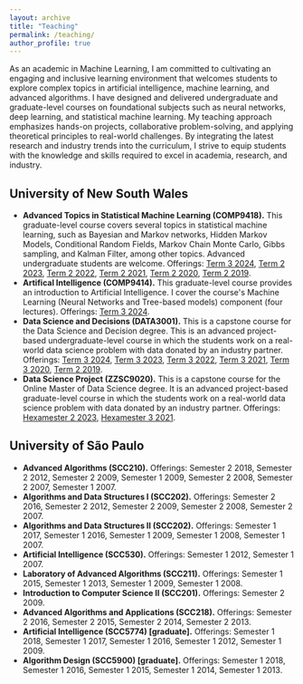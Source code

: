 ```yaml
---
layout: archive
title: "Teaching"
permalink: /teaching/
author_profile: true
---
```


As an academic in Machine Learning, I am committed to cultivating an engaging and inclusive learning environment that welcomes students to explore complex topics in artificial intelligence, machine learning, and advanced algorithms. I have designed and delivered undergraduate and graduate-level courses on foundational subjects such as neural networks, deep learning, and statistical machine learning. My teaching approach emphasizes hands-on projects, collaborative problem-solving, and applying theoretical principles to real-world challenges. By integrating the latest research and industry trends into the curriculum, I strive to equip students with the knowledge and skills required to excel in academia, research, and industry.

University of New South Wales
-----

* **Advanced Topics in Statistical Machine Learning (COMP9418).** This graduate-level course covers several topics in statistical machine learning, such as Bayesian and Markov networks, Hidden Markov Models, Conditional Random Fields, Markov Chain Monte Carlo, Gibbs sampling, and Kalman Filter, among other topics. Advanced undergraduate students are welcome. Offerings: [Term 3 2024](https://webcms3.cse.unsw.edu.au/COMP9418/24T2/), [Term 2 2023](https://webcms3.cse.unsw.edu.au/COMP9418/23T3/), [Term 2 2022](https://webcms3.cse.unsw.edu.au/COMP9418/22T3/), [Term 2 2021](https://webcms3.cse.unsw.edu.au/COMP9418/21T3/), [Term 2 2020](https://webcms3.cse.unsw.edu.au/COMP9418/20T3/), [Term 2 2019](https://webcms3.cse.unsw.edu.au/COMP9418/19T3/).
* **Artifical Intelligence (COMP9414).** This graduate-level course provides an introduction to Artificial Intelligence. I cover the course's Machine Learning (Neural Networks and Tree-based models) component (four lectures). Offerings: [Term 3 2024](https://cgi.cse.unsw.edu.au/~cs9414/).
* **Data Science and Decisions (DATA3001).** This is a capstone course for the Data Science and Decision degree. This is an advanced project-based undergraduate-level course in which the students work on a real-world data science problem with data donated by an industry partner. Offerings: [Term 3 2024](https://moodle.telt.unsw.edu.au/course/view.php?id=85632), [Term 3 2023](https://moodle.telt.unsw.edu.au/course/view.php?id=78647), [Term 3 2022](https://moodle.telt.unsw.edu.au/course/view.php?id=69171), [Term 3 2021](https://moodle.telt.unsw.edu.au/course/view.php?id=61486), [Term 3 2020](https://moodle.telt.unsw.edu.au/course/view.php?id=55079), [Term 2 2019](https://moodle.telt.unsw.edu.au/course/view.php?id=41017).
* **Data Science Project (ZZSC9020).** This is a capstone course for the Online Master of Data Science degree. It is an advanced project-based graduate-level course in which the students work on a real-world data science problem with data donated by an industry partner. Offerings: [Hexamester 2 2023](https://moodle.telt.unsw.edu.au/course/view.php?id=73936), [Hexamester 3 2021](https://moodle.telt.unsw.edu.au/course/view.php?id=58446).


University of São Paulo
-----

* **Advanced Algorithms (SCC210).** Offerings: Semester 2 2018, Semester 2 2012, Semester 2 2009, Semester 1 2009, Semester 2 2008, Semester 2 2007, Semester 1 2007.
* **Algorithms and Data Structures I (SCC202).** Offerings: Semester 2 2016, Semester 2 2012, Semester 2 2009, Semester 2 2008, Semester 2 2007.
* **Algorithms and Data Structures II (SCC202).** Offerings: Semester 1 2017, Semester 1 2016, Semester 1 2009, Semester 1 2008, Semester 1 2007.
* **Artificial Intelligence (SCC530).** Offerings: Semester 1 2012, Semester 1 2007.
* **Laboratory of Advanced Algorithms (SCC211).** Offerings: Semester 1 2015, Semester 1 2013, Semester 1 2009, Semester 1 2008.
* **Introduction to Computer Science II (SCC201).** Offerings: Semester 2 2009.
* **Advanced Algorithms and Applications (SCC218).** Offerings: Semester 2 2016, Semester 2 2015, Semester 2 2014, Semester 2 2013.
* **Artificial Intelligence (SCC5774) [graduate].** Offerings: Semester 1 2018, Semester 1 2017, Semester 1 2016, Semester 1 2012, Semester 1 2009.
* **Algorithm Design (SCC5900) [graduate].** Offerings: Semester 1 2018, Semester 1 2016, Semester 1 2015, Semester 1 2014, Semester 1 2013.

